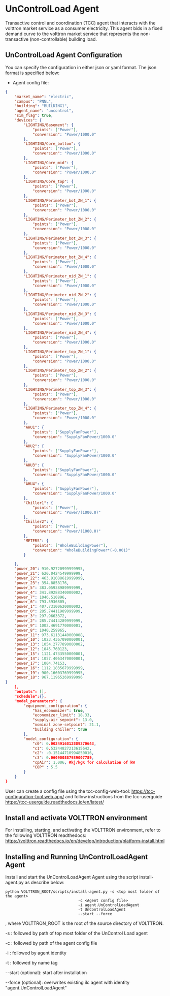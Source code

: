 # UnControlLoad Agent

Transactive control and coordination (TCC) agent that interacts with the volttron market service
 as a consumer electricity. This agent bids in a fixed demand curve to the volttron market service that represents
 the non-transactive (non-controllable) building load.
  

## UnControlLoad Agent Configuration

You can specify the configuration in either json or yaml format. The json format is specified below:

* Agent config file:

```` json
{
	"market_name": "electric",
	"campus": "PNNL",
    "building": "BUILDING1",
	"agent_name": "uncontrol",
    "sim_flag": true, 	
	"devices": {
        "LIGHTING/Basement": {
            "points": ["Power"],
            "conversion": "Power/1000.0"
        },
        "LIGHTING/Core_bottom": {
            "points": ["Power"],
            "conversion": "Power/1000.0"
        },
        "LIGHTING/Core_mid": {
            "points": ["Power"],
            "conversion": "Power/1000.0"
        },
        "LIGHTING/Core_top": {
            "points": ["Power"],
            "conversion": "Power/1000.0"
        },
        "LIGHTING/Perimeter_bot_ZN_1": {
            "points": ["Power"],
            "conversion": "Power/1000.0"
        },
        "LIGHTING/Perimeter_bot_ZN_2": {
            "points": ["Power"],
            "conversion": "Power/1000.0"
        },
        "LIGHTING/Perimeter_bot_ZN_3": {
            "points": ["Power"],
            "conversion": "Power/1000.0"
        },
        "LIGHTING/Perimeter_bot_ZN_4": {
            "points": ["Power"],
            "conversion": "Power/1000.0"
        },
        "LIGHTING/Perimeter_mid_ZN_1": {
            "points": ["Power"],
            "conversion": "Power/1000.0"
        },
        "LIGHTING/Perimeter_mid_ZN_2": {
            "points": ["Power"],
            "conversion": "Power/1000.0"
        },
        "LIGHTING/Perimeter_mid_ZN_3": {
            "points": ["Power"],
            "conversion": "Power/1000.0"
        },
        "LIGHTING/Perimeter_mid_ZN_4": {
            "points": ["Power"],
            "conversion": "Power/1000.0"
        },
        "LIGHTING/Perimeter_top_ZN_1": {
            "points": ["Power"],
            "conversion": "Power/1000.0"
        },
        "LIGHTING/Perimeter_top_ZN_2": {
            "points": ["Power"],
            "conversion": "Power/1000.0"
        },
        "LIGHTING/Perimeter_top_ZN_3": {
            "points": ["Power"],
            "conversion": "Power/1000.0"
        },
        "LIGHTING/Perimeter_top_ZN_4": {
            "points": ["Power"],
            "conversion": "Power/1000.0"
        },
        "AHU1": {
            "points": ["SupplyFanPower"],
            "conversion": "SupplyFanPower/1000.0"
        },
        "AHU2": {
            "points": ["SupplyFanPower"],
            "conversion": "SupplyFanPower/1000.0"
        },
        "AHU3": {
            "points": ["SupplyFanPower"],
            "conversion": "SupplyFanPower/1000.0"
        },
        "AHU4": {
            "points": ["SupplyFanPower"],
            "conversion": "SupplyFanPower/1000.0"
        },
        "Chiller1": {
            "points": ["Power"],
            "conversion": "Power/(1000.0)"
        },
        "Chiller2": {
            "points": ["Power"],
            "conversion": "Power/(1000.0)"
        },
		"METERS": {
			"points": ["WholeBuildingPower"],
			"conversion": "WholeBuildingPower*(-0.001)"
		}

	},
    "power_20": 910.92720999999995, 
    "power_21": 620.0424549999999, 
    "power_22": 463.91088619999999, 
    "power_23": 354.8858176, 
    "power_5": 383.05938989999999, 
    "power_4": 341.89288340000002, 
    "power_7": 1046.510896, 
    "power_6": 793.5936805, 
    "power_1": 407.73100620000002, 
    "power_0": 285.74411989999999, 
    "power_3": 297.9663372, 
    "power_2": 285.74414289999999, 
    "power_9": 1002.4691770000001, 
    "power_8": 1040.259965, 
    "power_11": 973.61131440000008, 
    "power_10": 1023.4367090000001, 
    "power_13": 1054.2777890000002, 
    "power_12": 1045.760123, 
    "power_15": 1121.4733550000001, 
    "power_14": 1057.4063470000001, 
    "power_17": 1004.74153, 
    "power_16": 1112.1835679999999, 
    "power_19": 900.16603769999995, 
    "power_18": 967.11965269999996
}
    ],
    "outputs": [],
    "schedule":{},
    "model_parameters": {
        "equipment_configuration": {
            "has_economizer": true,
            "economizer_limit": 18.33,
            "supply-air sepoint": 13.0,
            "nominal zone-setpoint": 21.1,
            "building chiller": true
        },
        "model_configuration": {
            "c0": 0.0024916812889370643,
            "c1": 0.53244827213615642,
            "c2": -0.15144710994850016,
            "c3": 0.060900887939007789,
            "cpAir": 1.006, #kj/kgK for calculation of kW
            "COP" : 5.5
        }
    }
}
````
User can create a config file using the tcc-config-web-tool: https://tcc-configuration-tool.web.app/
and follow instructions from the tcc-userguide https://tcc-userguide.readthedocs.io/en/latest/

## Install and activate VOLTTRON environment
For installing, starting, and activating the VOLTTRON environment, refer to the following VOLTTRON readthedocs: 
https://volttron.readthedocs.io/en/develop/introduction/platform-install.html

## Installing and Running UnControlLoadAgent Agent
Install and start the UnControlLoadAgent Agent using the script install-agent.py as describe below:

```
python VOLTTRON_ROOT/scripts/install-agent.py -s <top most folder of the agent> 
                                -c <Agent config file>
                                -i agent.UnControlLoadAgent
                                -t UnControlLoadAgent
                                --start --force
```
, where VOLTTRON_ROOT is the root of the source directory of VOLTTRON.

-s : followed by path of top most folder of the UnControl Load agent

-c : followed by path of the agent config file

-i : followed by agent identity

-t : followed by name tag
 
--start (optional): start after installation

--force (optional): overwrites existing ilc agent with identity "agent.UnControlLoadAgent"  